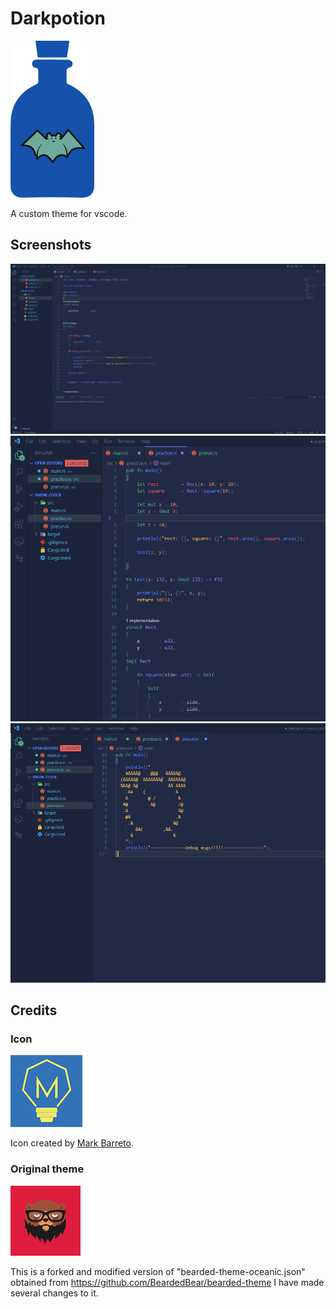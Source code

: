 # Darkpotion
![GitHub Logo](/assets/icon_larger.png)

A custom theme for vscode.


## Screenshots
![GitHub Logo](/assets/screenshots/main.png)
![GitHub Logo](/assets/screenshots/closer_shot.png)
![GitHub Logo](/assets/screenshots/clock.png)

## Credits

### Icon
![GitHub Logo](/assets/mark.png)

Icon created by [Mark Barreto](https://www.behance.net/markbarreto).

### Original theme
![GitHub Logo](/assets/bearded-theme.png)

This is a forked and modified version of "bearded-theme-oceanic.json" obtained from https://github.com/BeardedBear/bearded-theme
I have made several changes to it.